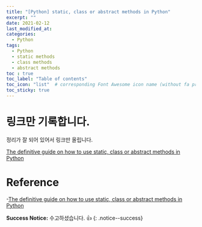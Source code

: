 ```yaml
---
title: "[Python] static, class or abstract methods in Python"
excerpt: ""
date: 2021-02-12
last_modified_at: 
categories:
  - Python
tags:
  - Python
  - static methods
  - class methods
  - abstract methods
toc : true
toc_label: "Table of contents"
toc_icon: "list"  # corresponding Font Awesome icon name (without fa prefix)
toc_sticky: true
---
```


# 링크만 기록합니다.  

정리가 잘 되어 있어서 링크만 올립니다.  

[The definitive guide on how to use static, class or abstract methods in Python](https://julien.danjou.info/guide-python-static-class-abstract-methods/) 


# Reference

-[The definitive guide on how to use static, class or abstract methods in Python](https://julien.danjou.info/guide-python-static-class-abstract-methods/) 

**Success Notice:**
수고하셨습니다. :+1:
{: .notice--success}